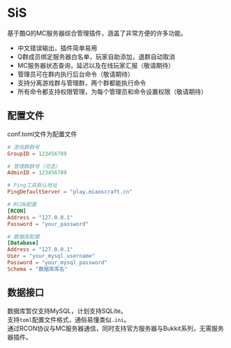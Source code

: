 # SiS
基于酷Q的MC服务器综合管理插件，涵盖了非常方便的许多功能。
- 中文错误输出，插件简单易用
- Q群成员绑定服务器白名单，玩家自助添加，退群自动取消
- MC服务器状态查询，延迟以及在线玩家汇报（敬请期待）
- 管理员可在群内执行后台命令（敬请期待）
- 支持分离游戏群与管理群，两个群都能执行命令
- 所有命令都支持权限管理，为每个管理员和命令设置权限（敬请期待）

## 配置文件
conf.toml文件为配置文件
```toml
# 游戏群群号
GroupID = 123456789

# 管理群群号（可选）
AdminID = 123456789

# Ping工具默认地址
PingDefaultServer = "play.miaoscraft.cn"

# RCON配置
[RCON]
Address = "127.0.0.1"
Password = "your_password"

# 数据库配置
[Database]
Address = "127.0.0.1"
User = "your_mysql_username"
Password = "your_mysql_password"
Schema = "数据库库名"
```

## 数据接口
数据库暂仅支持MySQL，计划支持SQLite。  
支持`toml`配置文件格式，通俗易懂类似`.ini`。  
通过RCON协议与MC服务器通信，同时支持官方服务器与Bukkit系列，无需服务器插件。
